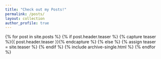 ```yaml
---
title: "Check out my Posts!"
permalink: /posts/
layout: collection
author_profile: true
---
```


<div class="grid__wrapper">
  {% for post in site.posts %}
    {% if post.header.teaser %}
      {% capture teaser %}{{ post.header.teaser }}{% endcapture %}
    {% else %}
      {% assign teaser = site.teaser %}
    {% endif %}
    {% include archive-single.html %}
  {% endfor %}
</div>
